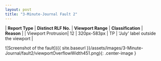 ```yaml
---
layout: post
title: "3-Minute-Journal Fault 2"
---
```

| **Report Type** | **Distinct RLF No.** | **Viewport Range** | **Classification** | **Reason** |
| Viewport Protrusion| 12 | 320px-583px | TP | 'July' label outside the viewport | 

![Screenshot of the fault]({{ site.baseurl }}/assets/images/3-Minute-Journal/fault2/viewportOverflowWidth451.png){: .center-image }
